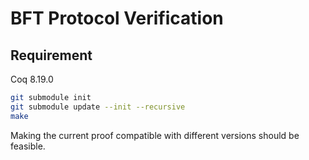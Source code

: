 # BFT Protocol Verification

## Requirement

Coq 8.19.0

```bash
git submodule init
git submodule update --init --recursive
make
```

Making the current proof compatible with different versions should be feasible. 
